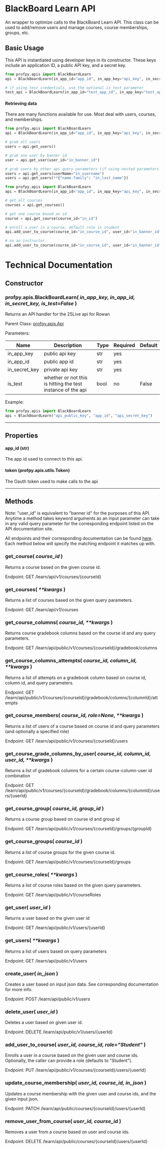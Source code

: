 # BlackBoard Learn API
An wrapper to optimize calls to the BlackBoard Learn API. This class can be used to add/remove users and manage courses, course memberships, groups, etc.

## Basic Usage
This API is instantiated using developer keys in its constructor. These keys include an application ID, a public API key, and a secret key. 
```python
from profpy.apis import BlackBoardLearn
api = BlackBoardLearn(in_app_id="app_id", in_app_key="api_key", in_secret_key="secret_key")

# if using test credentials, use the optional is_test parameter
test_api = BlackBoardLearn(in_app_id="test_app_id", in_app_key="test_api_key", in_secret_key="test_secret_key", is_test=True)
```

#### Retrieving data
There are many functions available for use. Most deal with users, courses, and memberships. 
```python
from profpy.apis import BlackBoardLearn
api = BlackBoardLearn(in_app_id="app_id", in_app_key="api_key", in_secret_key="secret_key")

# grab all users
users = api.get_users()

# grab one user by banner id
user = api.get_user(user_id="in_banner_id")

# grab users by other api query parameters (if using nested parameters such as name.family, use the **{ } convention)
users = api.get_users(userName="in_username")
users = api.get_users(**{"name.family": "in_last_name"})
```

```python
from profpy.apis import BlackBoardLearn
api = BlackBoardLearn(in_app_id="app_id", in_app_key="api_key", in_secret_key="secret_key")

# get all courses
courses = api.get_courses()

# get one course based on id
course = api.get_course(course_id="in_id")

# enroll a user in a course, default role is student
api.add_user_to_course(course_id="in_course_id", user_id="in_banner_id")

# as an instructor
api.add_user_to_course(course_id="in_course_id", user_id="in_banner_id", role="Instructor")
```




# Technical Documentation
##  Constructor
### profpy.apis.BlackBoardLearn( *in_app_key, in_app_id, in_secret_key, is_test=False* )
Returns an API handler for the 25Live api for Rowan

Parent Class: [profpy.apis.Api](./Api.md)

Parameters: 

| Name        | Description                                        | Type          | Required | Default |
|-------------|----------------------------------------------------|---------------|----------|---------|
| in_app_key  | public api key | str          | yes       |    |
| in_app_id   | public app id    | str | yes       |      |
| in_secret_key | private api key | str | yes | |
| is_test | whether or not this is hitting the test instance of the api | bool | no | False |

Example:
```python
from profpy.apis import BlackBoardLearn
api = BlackBoardLearn("api_public_key", "app_id", "api_secret_key")
```

---

## Properties
#### app_id (str)
The app id used to connect to this api. 

#### token (profpy.apis.utils.Token)
The Oauth token used to make calls to the api

---

## Methods
Note: "user_id" is equivalent to "banner id" for the purposes of this API. Anytime a method takes keyword arguments
as an input parameter can take in any valid query parameter for the corresponding endpoint listed on the API documentation site.

All endpoints and their corresponding documentation can be found [here](https://developer.blackboard.com/portal/displayApi). Each method below will specify the matching
endpoint it matches up with. 


### get_course( *course_id* )
Returns a course based on the given course id.

Endpoint: GET /learn/api/v1/courses/{courseId}

### get_courses( *\*\*kwargs* )
Returns a list of courses based on the given query parameters.

Endpoint: GET /learn/api/v1/courses

### get_course_columns( *course_id, \*\*kwargs* )
Returns course gradebook columns based on the course id and any query parameters.

Endpoint: GET /learn/api/public/v1/courses/{courseId}/gradebook/columns

### get_course_columns_attempts( *course_id, column_id, \*\*kwargs* )
Returns a list of attempts on a gradebook column based on course id, column id, and query parameters.

Endpoint: GET /learn/api/public/v1/courses/{courseId}/gradebook/columns/{columnId}/attempts

### get_course_members( *course_id, role=None, \*\*kwargs* )
Returns a list of users of a course based on course id and query parameters (and optionally a specified role)

Endpoint: GET /learn/api/public/v1/courses/{courseId}/users

### get_course_grade_columns_by_user( *course_id, column_id, user_id, \*\*kwargs* )
Returns a list of gradebook columns for a certain course-column-user id combination

Endpoint: GET /learn/api/public/v1/courses/{courseId}/gradebook/columns/{columnId}/users/{userId}

### get_course_group( *course_id, group_id* )
Returns a course group based on course id and group id

Endpoint: GET /learn/api/public/v1/courses/{courseId}/groups/{groupId}

### get_course_groups( *course_id* )
Returns a list of course groups for the given course id.

Endpoint: GET /learn/api/public/v1/courses/{courseId}/groups

### get_course_roles( *\*\*kwargs* )
Returns a list of course roles based on the given query parameters.

Endpoint: GET /learn/api/public/v1/courseRoles

### get_user( *user_id* )
Returns a user based on the given user id 

Endpoint: GET /learn/api/public/v1/users/{userId}

### get_users( *\*\*kwargs* ) 
Returns a list of users based on query parameters

Endpoint: GET /learn/api/public/v1/users

### create_user( *in_json* )
Creates a user based on input json data. See corresponding documentation for more info. 

Endpoint: POST /learn/api/public/v1/users

### delete_user( *user_id* )
Deletes a user based on given user id.

Endpoint: DELETE /learn/api/public/v1/users/{userId}

### add_user_to_course( *user_id, course_id, role="Student"* )
Enrolls a user in a course based on the given user and course ids. Optionally, the caller can provide a role (defaults to "Student").

Endpoint: PUT /learn/api/public/v1/courses/{courseId}/users/{userId}

### update_course_membership( *user_id, course_id, in_json* )
Updates a course membership with the given user and course ids, and the given input json.

Endpoint: PATCH /learn/api/public/courses/{courseId}/users/{userId}

### remove_user_from_course( *user_id, course_id* )
Removes a user from a course based on user and course ids.

Endpoint: DELETE /learn/api/public/courses/{courseId}/users/{userId}
